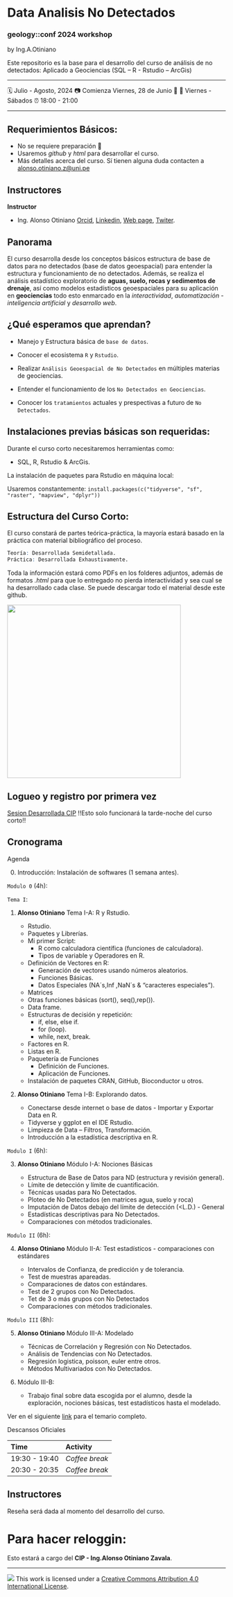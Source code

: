 Data Analisis No Detectados
================

### geology::conf 2024 workshop

by Ing.A.Otiniano

Este repositorio es la base para el desarrollo del curso de análisis de no detectados: Aplicado a Geociencias (SQL – R - Rstudio – ArcGis)

-----

:spiral_calendar: Julio - Agosto, 2024 
:camera: Comienza Viernes, 28 de Junio :jack_o_lantern:
:green_book: Viernes - Sábados
:alarm_clock:    18:00 - 21:00  

-----

## Requerimientos Básicos:

* No se requiere preparación :clap:
* Usaremos *github* y *html* para desarrollar el curso.
* Más detalles acerca del curso. Sí tienen alguna duda contacten a <alonso.otiniano.z@uni.pe>

## Instructores

**Instructor**

* Ing. Alonso Otiniano [Orcid](https://orcid.org/0000-0001-6282-7992), [Linkedin](https://www.linkedin.com/in/aotinianoz/),  [Web page](https://webaoz2.netlify.app), [Twiter](https://twitter.com/OtinianoAlonso).

## Panorama

El curso desarrolla desde los conceptos básicos estructura de base de datos para no detectados (base de datos geoespacial) para entender la estructura y funcionamiento de no detectados. Además, se realiza el análisis estadístico exploratorio de **aguas, suelo, rocas y sedimentos de drenaje**, así como modelos estadísticos geoespaciales para su aplicación en **geociencias** todo esto enmarcado en la *interactividad*, *automatización - inteligencia artificial* y *desarrollo web*.

## ¿Qué esperamos que aprendan?

* Manejo y Estructura básica de `base de datos`.

* Conocer el ecosistema `R` y `Rstudio`.

* Realizar `Análisis Geoespacial de No Detectados` en múltiples materias de geociencias.

* Entender el funcionamiento de los `No Detectados en Geociencias`.

* Conocer los `tratamientos` actuales y prespectivas a futuro de `No Detectados`.


## Instalaciones previas básicas son requeridas:

Durante el curso corto necesitaremos herramientas como:

* SQL, R, Rstudio & ArcGis.

La instalación de paquetes para Rstudio en máquina local:

Usaremos constantemente: `install.packages(c("tidyverse", "sf", "raster", "mapview", "dplyr"))`

## Estructura del Curso Corto:

El curso constará de partes teórica-práctica, la mayoría estará basado en la práctica con material bibliográfico del proceso.

```r
Teoría: Desarrollada Semidetallada.
Práctica: Desarrollada Exhaustivamente.
```
Toda la información estará como PDFs en los folderes adjuntos, además de formatos *.html* para que lo entregado no pierda interactividad y sea cual se ha desarrollado cada clase. Se puede descargar todo el material desde este github.

<img src="https://aozweb.com/MaterialCurso/image_teaching.png" width="400px" />

## Logueo y registro por primera vez

[Sesion Desarrollada CIP](https://github.com/AotinianoZ/Geoscience_Multiverse) !!Esto solo funcionará la tarde-noche del curso corto!!

## Cronograma

Agenda

0. Introducción: Instalación de softwares (1 semana antes).

`Modulo 0` (4h):

`Tema I`:

1. **Alonso Otiniano** Tema I-A: R y Rstudio.

    * Rstudio.
    * Paquetes y Librerías.
    * Mi primer Script:
      *  R como calculadora científica (funciones de calculadora).
      *  Tipos de variable y Operadores en R.
    * Definición de Vectores en R:
      * Generación de vectores usando números aleatorios.
      * Funciones Básicas.
      * Datos  Especiales (NA´s,Inf ,NaN´s  & “caracteres especiales”).
    * Matrices
    * Otras funciones básicas (sort(), seq(),rep()).
    * Data frame.
    * Estructuras de decisión y repetición:
      * if, else, else if.
      * for (loop).
      * while, next, break.
    * Factores en R.
    * Listas en R.
    * Paquetería de Funciones
      * Definición de Funciones.
      * Aplicación de Funciones.
    * Instalación de paquetes CRAN, GitHub, Bioconductor u otros.
    
2. **Alonso Otiniano** Tema I-B: Explorando datos.

    * Conectarse desde internet o base de datos - Importar y Exportar Data en R.
    * Tidyverse y ggplot en el IDE Rstudio.
    * Limpieza de Data – Filtros,  Transformación.
    * Introducción a la estadística descriptiva en R.
    
`Modulo I` (6h):

3. **Alonso Otiniano** Módulo I-A: Nociones Básicas

    * Estructura de Base de Datos para ND (estructura y revisión general).
    * Límite de detección y límite de cuantificación.
    * Técnicas usadas para No Detectados.
    * Ploteo de No Detectados (en matrices agua, suelo y roca)
    * Imputación de Datos debajo del límite de detección (<L.D.) - General
    * Estadísticas descriptivas para No Detectados.
    * Comparaciones con métodos tradicionales.

`Modulo II` (6h):

4. **Alonso Otiniano** Módulo II-A: Test estadísticos - comparaciones con estándares

    * Intervalos de Confianza, de predicción y de tolerancia.
    * Test de muestras apareadas.
    * Comparaciones de datos con estándares.
    * Test de 2 grupos con No Detectados.
    * Tet de 3 o más grupos con No Detectados
    * Comparaciones con métodos tradicionales.

`Modulo III` (8h):

5. **Alonso Otiniano** Módulo III-A: Modelado

    * Técnicas de Correlación y Regresión con No Detectados.
    * Análisis de Tendencias con No Detectados.
    * Regresión logistica, poisson, euler entre otros.
    * Métodos Multivariados con No Detectados.
    
6. Módulo III-B:

    * Trabajo final sobre data escogida por el alumno, desde la exploración, nociones básicas, test estadísticos hasta el modelado.


Ver en el siguiente [link](https://aozweb.com/Poster/Temas.pdf) para el temario completo.

Descansos Oficiales

| Time          | Activity         |
| :------------ | :--------------- |
| 19:30 - 19:40 | *Coffee break*   |
| 20:30 - 20:35 | *Coffee break*   |


## Instructores

Reseña será dada al momento del desarrollo del curso. 


# Para hacer reloggin:

Esto estará a cargo del **CIP - Ing.Alonso Otiniano Zavala**.

-----

![](https://i.creativecommons.org/l/by/4.0/88x31.png) This work is
licensed under a [Creative Commons Attribution 4.0 International
License](https://creativecommons.org/licenses/by/4.0/).


